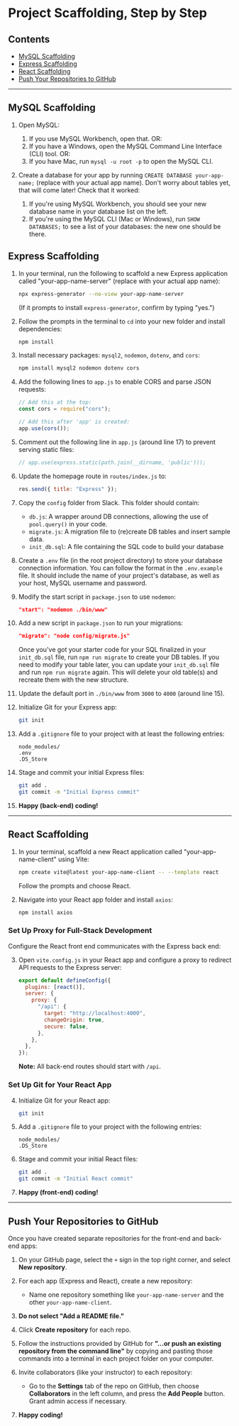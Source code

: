 # Project Scaffolding, Step by Step

## Contents

- [MySQL Scaffolding](#mysql-scaffolding)
- [Express Scaffolding](#express-scaffolding)
- [React Scaffolding](#react-scaffolding)
- [Push Your Repositories to GitHub](#push-your-repositories-to-github)

---

## MySQL Scaffolding

1. Open MySQL:

   1. If you use MySQL Workbench, open that. OR:
   2. If you have a Windows, open the MySQL Command Line Interface (CLI) tool. OR:
   3. If you have Mac, run `mysql -u root -p` to open the MySQL CLI.

2. Create a database for your app by running `CREATE DATABASE your-app-name;` (replace with your actual app name). Don't worry about tables yet, that will come later! Check that it worked:

   1. If you're using MySQL Workbench, you should see your new database name in your database list on the left.
   2. If you're using the MySQL CLI (Mac or Windows), run `SHOW DATABASES;` to see a list of your databases: the new one should be there.

## Express Scaffolding

1. In your terminal, run the following to scaffold a new Express application called "your-app-name-server" (replace with your actual app name):

   ```bash
   npx express-generator --no-view your-app-name-server
   ```

   (If it prompts to install `express-generator`, confirm by typing "yes.")

2. Follow the prompts in the terminal to `cd` into your new folder and install dependencies:

   ```bash
   npm install
   ```

3. Install necessary packages: `mysql2`, `nodemon`, `dotenv`, and `cors`:

   ```bash
   npm install mysql2 nodemon dotenv cors
   ```

4. Add the following lines to `app.js` to enable CORS and parse JSON requests:

   ```javascript
   // Add this at the top:
   const cors = require("cors");

   // Add this after 'app' is created:
   app.use(cors());
   ```

5. Comment out the following line in `app.js` (around line 17) to prevent serving static files:

   ```javascript
   // app.use(express.static(path.join(__dirname, 'public')));
   ```

6. Update the homepage route in `routes/index.js` to:

   ```javascript
   res.send({ title: "Express" });
   ```

7. Copy the `config` folder from Slack. This folder should contain:

   - `db.js`: A wrapper around DB connections, allowing the use of `pool.query()` in your code.
   - `migrate.js`: A migration file to (re)create DB tables and insert sample data.
   - `init_db.sql`: A file containing the SQL code to build your database

8. Create a `.env` file (in the root project directory) to store your database connection information. You can follow the format in the `.env.example` file. It should include the name of your project's database, as well as your host, MySQL username and password.

9. Modify the start script in `package.json` to use `nodemon`:

   ```json
   "start": "nodemon ./bin/www"
   ```

10. Add a new script in `package.json` to run your migrations:

    ```json
    "migrate": "node config/migrate.js"
    ```

    Once you've got your starter code for your SQL finalized in your `init_db.sql` file, run `npm run migrate` to create your DB tables.
    If you need to modify your table later, you can update your `init_db.sql` file and run `npm run migrate` again. This will delete your old table(s) and recreate them with the new structure.

11. Update the default port in `./bin/www` from `3000` to `4000` (around line 15).

12. Initialize Git for your Express app:

    ```bash
    git init
    ```

13. Add a `.gitignore` file to your project with at least the following entries:

    ```
    node_modules/
    .env
    .DS_Store
    ```

14. Stage and commit your initial Express files:

    ```bash
    git add .
    git commit -m "Initial Express commit"
    ```

15. **Happy (back-end) coding!**

---

## React Scaffolding

1. In your terminal, scaffold a new React application called "your-app-name-client" using Vite:

   ```bash
   npm create vite@latest your-app-name-client -- --template react
   ```

   Follow the prompts and choose React.

2. Navigate into your React app folder and install `axios`:
   ```bash
   npm install axios
   ```

### Set Up Proxy for Full-Stack Development

Configure the React front end communicates with the Express back end:

3. Open `vite.config.js` in your React app and configure a proxy to redirect API requests to the Express server:
   ```javascript
   export default defineConfig({
     plugins: [react()],
     server: {
       proxy: {
         "/api": {
           target: "http://localhost:4000",
           changeOrigin: true,
           secure: false,
         },
       },
     },
   });
   ```
   **Note:** All back-end routes should start with `/api`.

### Set Up Git for Your React App

4. Initialize Git for your React app:

   ```bash
   git init
   ```

5. Add a `.gitignore` file to your project with the following entries:

   ```
   node_modules/
   .DS_Store
   ```

6. Stage and commit your initial React files:

   ```bash
   git add .
   git commit -m "Initial React commit"
   ```

7. **Happy (front-end) coding!**

---

## Push Your Repositories to GitHub

Once you have created separate repositories for the front-end and back-end apps:

1. On your GitHub page, select the `+` sign in the top right corner, and select **New repository**.

2. For each app (Express and React), create a new repository:

   - Name one repository something like `your-app-name-server` and the other `your-app-name-client`.

3. **Do not select "Add a README file."**

4. Click **Create repository** for each repo.

5. Follow the instructions provided by GitHub for **"...or push an existing repository from the command line"** by copying and pasting those commands into a terminal in each project folder on your computer.

6. Invite collaborators (like your instructor) to each repository:

   - Go to the **Settings** tab of the repo on GitHub, then choose **Collaborators** in the left column, and press the **Add People** button. Grant admin access if necessary.

7. **Happy coding!**
